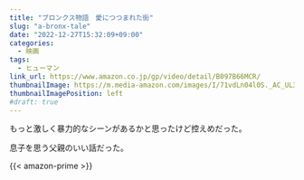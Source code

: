 ```yaml
---
title: "ブロンクス物語　愛につつまれた街"
slug: "a-bronx-tale"
date: "2022-12-27T15:32:09+09:00"
categories:
  - 映画
tags:
  - ヒューマン
link_url: https://www.amazon.co.jp/gp/video/detail/B097B66MCR/
thumbnailImage: https://m.media-amazon.com/images/I/71vdLn04l0S._AC_UL320_.jpg
thumbnailImagePosition: left
#draft: true
---
```

もっと激しく暴力的なシーンがあるかと思ったけど控えめだった。
<!--more-->
息子を思う父親のいい話だった。

{{< amazon-prime >}}
